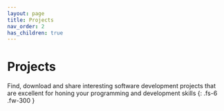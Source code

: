 ```yaml
---
layout: page
title: Projects
nav_order: 2
has_children: true
---
```


# Projects

Find, download and share interesting software development projects that are excellent for honing your programming and development skills
{: .fs-6 .fw-300 }
